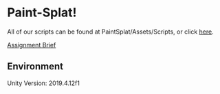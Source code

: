 # Paint-Splat!

All of our scripts can be found at PaintSplat/Assets/Scripts, or click [here](https://github.com/ZabaMan/PaintSplat/tree/master/Paint%20Splat/Assets/Scripts).

[Assignment Brief](https://tcd.blackboard.com/bbcswebdav/pid-1645318-dt-content-rid-9691025_1/courses/CS7CS3-A-SEM202-202021/2020-10-14sc%20CS7CS3%20project%201.pdf)

## Environment

Unity Version: 2019.4.12f1
